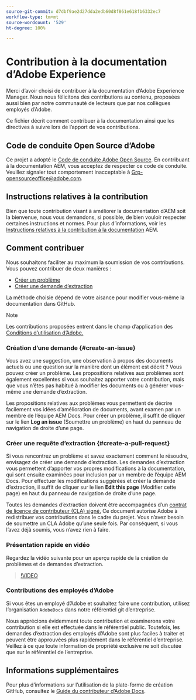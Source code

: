 ```yaml
---
source-git-commit: d7dbf9ae2d27dda2edb60d8f861e618fb6332ec7
workflow-type: tm+mt
source-wordcount: '529'
ht-degree: 100%

---
```

# Contribution à la documentation d’Adobe Experience

Merci d’avoir choisi de contribuer à la documentation d’Adobe Experience Manager. Nous nous félicitons des contributions au contenu, proposées aussi bien par notre communauté de lecteurs que par nos collègues employés d’Adobe.

Ce fichier décrit comment contribuer à la documentation ainsi que les directives à suivre lors de l’apport de vos contributions.

## Code de conduite Open Source d’Adobe

Ce projet a adopté le [Code de conduite Adobe Open Source](code-of-conduct.md). En contribuant à la documentation AEM, vous acceptez de respecter ce code de conduite. Veuillez signaler tout comportement inacceptable à [Grp-opensourceoffice@adobe.com](mailto:Grp-opensourceoffice@adobe.com).

## Instructions relatives à la contribution

Bien que toute contribution visant à améliorer la documentation d’AEM soit la bienvenue, nous vous demandons, si possible, de bien vouloir respecter certaines instructions et normes. Pour plus d’informations, voir les [Instructions relatives à la contribution à la documentation](guidelines.md) AEM.

## Comment contribuer

Nous souhaitons faciliter au maximum la soumission de vos contributions. Vous pouvez contribuer de deux manières :

* [Créer un problème](#create-an-issue)
* [Créer une demande d’extraction](#create-a-pull-request)

La méthode choisie dépend de votre aisance pour modifier vous-même la documentation dans GitHub.

>[!NOTE]
>
>Les contributions proposées entrent dans le champ d’application des [Conditions d’utilisation d’Adobe.](https://www.adobe.com/fr/legal/terms.html)

### Création d’une demande {#create-an-issue}

Vous avez une suggestion, une observation à propos des documents actuels ou une question sur la manière dont un élément est décrit ? Vous pouvez créer un problème. Les propositions relatives aux problèmes sont également excellentes si vous souhaitez apporter votre contribution, mais que vous n’êtes pas habitué à modifier les documents ou à générer vous-même une demande d’extraction.

Les propositions relatives aux problèmes vous permettent de décrire facilement vos idées d’amélioration de documents, avant examen par un membre de l’équipe AEM Docs. Pour créer un problème, il suffit de cliquer sur le lien **Log an issue** (Soumettre un problème) en haut du panneau de navigation de droite d’une page.

### Créer une requête d’extraction {#create-a-pull-request}

Si vous rencontrez un problème et savez exactement comment le résoudre, envisagez de créer une demande d’extraction. Les demandes d’extraction vous permettent d’apporter vos propres modifications à la documentation, qui sont ensuite examinées pour inclusion par un membre de l’équipe AEM Docs. Pour effectuer les modifications suggérées et créer la demande d’extraction, il suffit de cliquer sur le lien **Edit this page** (Modifier cette page) en haut du panneau de navigation de droite d’une page.

Toutes les demandes d’extraction doivent être accompagnées d’un [contrat de licence de contributeur (CLA) signé.](https://opensource.adobe.com/cla.html) Ce document autorise Adobe à redistribuer vos contributions dans le cadre du projet. Vous n’avez besoin de soumettre un CLA Adobe qu’une seule fois. Par conséquent, si vous l’avez déjà soumis, vous n’avez rien à faire.

### Présentation rapide en vidéo

Regardez la vidéo suivante pour un aperçu rapide de la création de problèmes et de demandes d’extraction.

>[!VIDEO](https://video.tv.adobe.com/v/27069)

### Contributions des employés d’Adobe

Si vous êtes un employé d’Adobe et souhaitez faire une contribution, utilisez l’organisation `AdobeDocs` dans notre référentiel git d’entreprise.

Nous apprécions évidemment toute contribution et examinerons votre contribution si elle est effectuée dans le référentiel public. Toutefois, les demandes d’extraction des employés d’Adobe sont plus faciles à traiter et peuvent être approuvées plus rapidement dans le référentiel d’entreprise. Veillez à ce que toute information de propriété exclusive ne soit discutée que sur le référentiel de l’entreprise.

## Informations supplémentaires

Pour plus d’informations sur l’utilisation de la plate-forme de création GitHub, consultez le [Guide du contributeur d’Adobe Docs](https://experienceleague.adobe.com/docs/contributor/contributor-guide/introduction.html?lang=fr).
